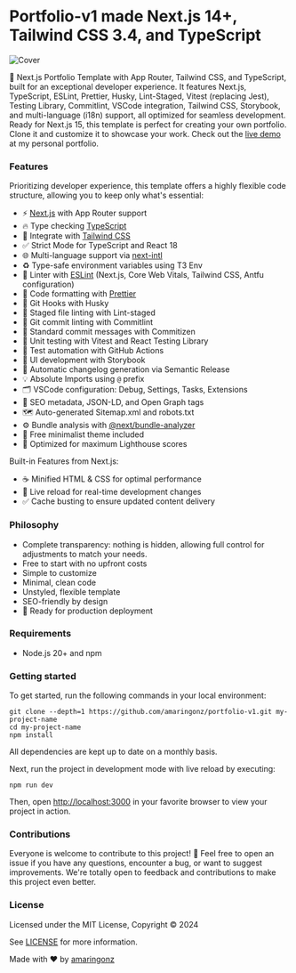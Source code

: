 # Portfolio-v1 made Next.js 14+, Tailwind CSS 3.4, and TypeScript
![Cover](https://github.com/user-attachments/assets/6db130ba-cad6-402a-9e25-5150fe00bdfe)

🚀 Next.js Portfolio Template with App Router, Tailwind CSS, and TypeScript, built for an exceptional developer experience. It features Next.js, TypeScript, ESLint, Prettier, Husky, Lint-Staged, Vitest (replacing Jest), Testing Library, Commitlint, VSCode integration, Tailwind CSS, Storybook, and multi-language (i18n) support, all optimized for seamless development. Ready for Next.js 15, this template is perfect for creating your own portfolio. Clone it and customize it to showcase your work. Check out the [live demo](https://amaringonz.vercel.app) at my personal portfolio.

### Features
Prioritizing developer experience, this template offers a highly flexible code structure, allowing you to keep only what's essential:

- ⚡ [Next.js](https://nextjs.org) with App Router support
- 🔥 Type checking [TypeScript](https://www.typescriptlang.org)
- 💎 Integrate with [Tailwind CSS](https://tailwindcss.com)
- ✅ Strict Mode for TypeScript and React 18
- 🌐 Multi-language support via [next-intl](https://next-intl-docs.vercel.app/)
- ♻️ Type-safe environment variables using T3 Env
- 📏 Linter with [ESLint](https://eslint.org) (Next.js, Core Web Vitals, Tailwind CSS, Antfu configuration)
- 💖 Code formatting with [Prettier](https://prettier.io)
- 🦊 Git Hooks with Husky
- 🚫 Staged file linting with Lint-staged
- 🚓 Git commit linting with Commitlint
- 📓 Standard commit messages with Commitizen
- 🦺 Unit testing with Vitest and React Testing Library
- 👷 Test automation with GitHub Actions
- 🎉 UI development with Storybook
- 🎁 Automatic changelog generation via Semantic Release
- 💡 Absolute Imports using `@` prefix
- 🗂 VSCode configuration: Debug, Settings, Tasks, Extensions
- 🤖 SEO metadata, JSON-LD, and Open Graph tags
- 🗺️ Auto-generated Sitemap.xml and robots.txt
- ⚙️ Bundle analysis with [@next/bundle-analyzer](https://www.npmjs.com/package/@next/bundle-analyzer)
- 🌈 Free minimalist theme included
- 💯 Optimized for maximum Lighthouse scores

Built-in Features from Next.js:

- ☕ Minified HTML & CSS for optimal performance
- 💨 Live reload for real-time development changes
- ✅ Cache busting to ensure updated content delivery

### Philosophy

- Complete transparency: nothing is hidden, allowing full control for adjustments to match your needs.
- Free to start with no upfront costs
- Simple to customize
- Minimal, clean code
- Unstyled, flexible template
- SEO-friendly by design
- 🚀 Ready for production deployment

### Requirements

- Node.js 20+ and npm

### Getting started

To get started, run the following commands in your local environment:

```shell
git clone --depth=1 https://github.com/amaringonz/portfolio-v1.git my-project-name
cd my-project-name
npm install
```

All dependencies are kept up to date on a monthly basis.

Next, run the project in development mode with live reload by executing:
```shell
npm run dev
```

Then, open [http://localhost:3000](http://localhost:3000) in your favorite browser to view your project in action.

### Contributions

Everyone is welcome to contribute to this project! 🎉 Feel free to open an issue if you have any questions, encounter a bug, or want to suggest improvements. We're totally open to feedback and contributions to make this project even better.

### License

Licensed under the MIT License, Copyright © 2024

See [LICENSE](LICENSE) for more information.

Made with ♥ by [amaringonz](https://github.com/amaringonz)
